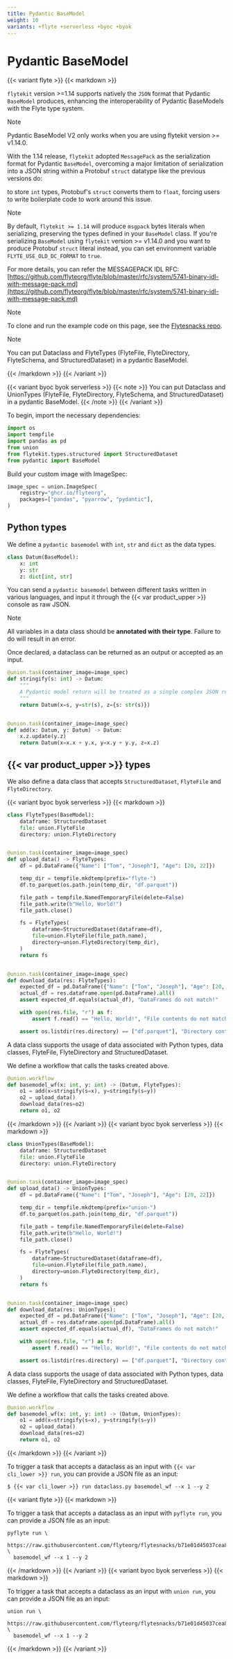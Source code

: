 ```yaml
---
title: Pydantic BaseModel
weight: 10
variants: +flyte +serverless +byoc +byok
---
```


# Pydantic BaseModel

{{< variant flyte >}}
{{< markdown >}}

`flytekit` version >=1.14 supports natively the `JSON` format that Pydantic `BaseModel` produces,  enhancing the
interoperability of Pydantic BaseModels with the Flyte type system.

> [!NOTE]
> Pydantic BaseModel V2 only works when you are using flytekit version >= v1.14.0.

With the 1.14 release, `flytekit` adopted `MessagePack` as the serialization format for Pydantic `BaseModel`,
overcoming a major limitation of serialization into a JSON string within a Protobuf `struct` datatype like the previous versions do:

to store `int` types, Protobuf's `struct` converts them to `float`, forcing users to write boilerplate code to work around this issue.

> [!NOTE]
> By default, `flytekit >= 1.14` will produce `msgpack` bytes literals when serializing, preserving the types defined in your `BaseModel` class.
> If you're serializing `BaseModel` using `flytekit` version >= v1.14.0 and you want to produce Protobuf `struct` literal instead, you can set environment variable `FLYTE_USE_OLD_DC_FORMAT` to `true`.
>
> For more details, you can refer the MESSAGEPACK IDL RFC: [https://github.com/flyteorg/flyte/blob/master/rfc/system/5741-binary-idl-with-message-pack.md](https://github.com/flyteorg/flyte/blob/master/rfc/system/5741-binary-idl-with-message-pack.md)

> [!NOTE]
> To clone and run the example code on this page, see the [Flytesnacks repo](https://github.com/flyteorg/flytesnacks/tree/master/examples/data_types_and_io/).

> [!NOTE]
> You can put Dataclass and FlyteTypes (FlyteFile, FlyteDirectory, FlyteSchema, and StructuredDataset) in a pydantic BaseModel.

{{< /markdown >}}
{{< /variant >}}

{{< variant byoc byok serverless >}}
{{< note >}}
You can put Dataclass and UnionTypes (FlyteFile, FlyteDirectory, FlyteSchema, and StructuredDataset) in a pydantic BaseModel.
{{< /note >}}
{{< /variant >}}

To begin, import the necessary dependencies:

```python
import os
import tempfile
import pandas as pd
from union
from flytekit.types.structured import StructuredDataset
from pydantic import BaseModel
```

Build your custom image with ImageSpec:
```python
image_spec = union.ImageSpec(
    registry="ghcr.io/flyteorg",
    packages=["pandas", "pyarrow", "pydantic"],
)
```

## Python types
We define a `pydantic basemodel` with `int`, `str` and `dict` as the data types.

```python
class Datum(BaseModel):
    x: int
    y: str
    z: dict[int, str]
```

You can send a `pydantic basemodel` between different tasks written in various
languages, and input it through the {{< var product_upper >}} console as raw
JSON.

> [!NOTE]
> All variables in a data class should be **annotated with their type**. Failure
> to do will result in an error.

Once declared, a dataclass can be returned as an output or accepted as an input.

```python
@union.task(container_image=image_spec)
def stringify(s: int) -> Datum:
    """
    A Pydantic model return will be treated as a single complex JSON return.
    """
    return Datum(x=s, y=str(s), z={s: str(s)})


@union.task(container_image=image_spec)
def add(x: Datum, y: Datum) -> Datum:
    x.z.update(y.z)
    return Datum(x=x.x + y.x, y=x.y + y.y, z=x.z)
```

## {{< var product_upper >}} types

We also define a data class that accepts `StructuredDataset`, `FlyteFile` and
`FlyteDirectory`.

{{< variant byoc byok serverless >}}
{{< markdown >}}

```python
class FlyteTypes(BaseModel):
    dataframe: StructuredDataset
    file: union.FlyteFile
    directory: union.FlyteDirectory


@union.task(container_image=image_spec)
def upload_data() -> FlyteTypes:
    df = pd.DataFrame({"Name": ["Tom", "Joseph"], "Age": [20, 22]})

    temp_dir = tempfile.mkdtemp(prefix="flyte-")
    df.to_parquet(os.path.join(temp_dir, "df.parquet"))

    file_path = tempfile.NamedTemporaryFile(delete=False)
    file_path.write(b"Hello, World!")
    file_path.close()

    fs = FlyteTypes(
        dataframe=StructuredDataset(dataframe=df),
        file=union.FlyteFile(file_path.name),
        directory=union.FlyteDirectory(temp_dir),
    )
    return fs


@union.task(container_image=image_spec)
def download_data(res: FlyteTypes):
    expected_df = pd.DataFrame({"Name": ["Tom", "Joseph"], "Age": [20, 22]})
    actual_df = res.dataframe.open(pd.DataFrame).all()
    assert expected_df.equals(actual_df), "DataFrames do not match!"

    with open(res.file, "r") as f:
        assert f.read() == "Hello, World!", "File contents do not match!"

    assert os.listdir(res.directory) == ["df.parquet"], "Directory contents do not match!"
```

A data class supports the usage of data associated with Python types, data
classes, FlyteFile, FlyteDirectory and StructuredDataset.

We define a workflow that calls the tasks created above.

```python
@union.workflow
def basemodel_wf(x: int, y: int) -> (Datum, FlyteTypes):
    o1 = add(x=stringify(s=x), y=stringify(s=y))
    o2 = upload_data()
    download_data(res=o2)
    return o1, o2
```

{{< /markdown >}}
{{< /variant >}}
{{< variant byoc byok serverless >}}
{{< markdown >}}

```python
class UnionTypes(BaseModel):
    dataframe: StructuredDataset
    file: union.FlyteFile
    directory: union.FlyteDirectory


@union.task(container_image=image_spec)
def upload_data() -> UnionTypes:
    df = pd.DataFrame({"Name": ["Tom", "Joseph"], "Age": [20, 22]})

    temp_dir = tempfile.mkdtemp(prefix="union-")
    df.to_parquet(os.path.join(temp_dir, "df.parquet"))

    file_path = tempfile.NamedTemporaryFile(delete=False)
    file_path.write(b"Hello, World!")
    file_path.close()

    fs = FlyteTypes(
        dataframe=StructuredDataset(dataframe=df),
        file=union.FlyteFile(file_path.name),
        directory=union.FlyteDirectory(temp_dir),
    )
    return fs


@union.task(container_image=image_spec)
def download_data(res: UnionTypes):
    expected_df = pd.DataFrame({"Name": ["Tom", "Joseph"], "Age": [20, 22]})
    actual_df = res.dataframe.open(pd.DataFrame).all()
    assert expected_df.equals(actual_df), "DataFrames do not match!"

    with open(res.file, "r") as f:
        assert f.read() == "Hello, World!", "File contents do not match!"

    assert os.listdir(res.directory) == ["df.parquet"], "Directory contents do not match!"
```

A data class supports the usage of data associated with Python types, data classes,
FlyteFile, FlyteDirectory and StructuredDataset.

We define a workflow that calls the tasks created above.

```python
@union.workflow
def basemodel_wf(x: int, y: int) -> (Datum, UnionTypes):
    o1 = add(x=stringify(s=x), y=stringify(s=y))
    o2 = upload_data()
    download_data(res=o2)
    return o1, o2
```

{{< /markdown >}}
{{< /variant >}}

To trigger a task that accepts a dataclass as an input with `{{< var cli_lower >}} run`, you can provide a JSON file as an input:

```
$ {{< var cli_lower >}} run dataclass.py basemodel_wf --x 1 --y 2
```

{{< variant flyte >}}
{{< markdown >}}

To trigger a task that accepts a dataclass as an input with `pyflyte run`, you can provide a JSON file as an input:
```
pyflyte run \
  https://raw.githubusercontent.com/flyteorg/flytesnacks/b71e01d45037cea883883f33d8d93f258b9a5023/examples/data_types_and_io/data_types_and_io/pydantic_basemodel.py \
  basemodel_wf --x 1 --y 2
```

{{< /markdown >}}
{{< /variant >}}
{{< variant byoc byok serverless >}}
{{< markdown >}}

To trigger a task that accepts a dataclass as an input with `union run`, you can provide a JSON file as an input:
```
union run \
  https://raw.githubusercontent.com/flyteorg/flytesnacks/b71e01d45037cea883883f33d8d93f258b9a5023/examples/data_types_and_io/data_types_and_io/pydantic_basemodel.py \
  basemodel_wf --x 1 --y 2
```

{{< /markdown >}}
{{< /variant >}}
